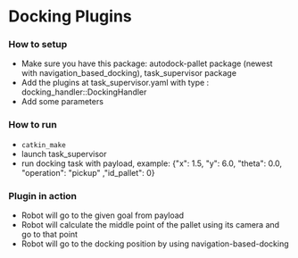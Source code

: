 # Docking Plugins #

### How to setup ###
* Make sure you have this package: autodock-pallet package (newest with navigation_based_docking), task_supervisor package
* Add the plugins at task_supervisor.yaml with type : docking_handler::DockingHandler
* Add some parameters

### How to run ###
- `catkin_make`
- launch task_supervisor
- run docking task with payload, example: {\"x\": 1.5, \"y\": 6.0, \"theta\": 0.0, \"operation\": \"pickup\" ,\"id_pallet\": 0}

### Plugin in action ###
- Robot will go to the given goal from payload
- Robot will calculate the middle point of the pallet using its camera and go to that point
- Robot will go to the docking position by using navigation-based-docking 